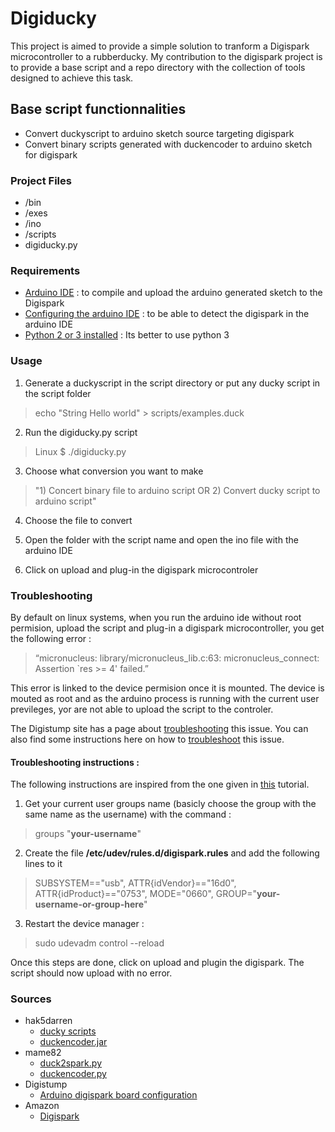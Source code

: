 # Digiducky
This project is aimed to provide a simple solution to tranform a Digispark microcontroller to a rubberducky. My contribution to the digispark project is to provide a base script and a repo directory with the collection of tools designed to achieve this task.

## Base script functionnalities
- Convert duckyscript to arduino sketch source targeting digispark
- Convert binary scripts generated with duckencoder to arduino sketch for digispark

### Project Files
- /bin
- /exes
- /ino
- /scripts
- digiducky.py

### Requirements
- [Arduino IDE](https://www.arduino.cc/en/Main/Software) : to compile and upload the arduino generated sketch to the Digispark
- [Configuring the arduino IDE](https://digistump.com/wiki/digispark/tutorials/connecting) : to be able to detect the digispark in the arduino IDE
- [Python 2 or 3 installed](https://www.python.org/download/releases/3.0/) : Its better to use python 3

### Usage
1. Generate a duckyscript in the script directory or put any ducky script in the script folder
> echo "String Hello world" > scripts/examples.duck
2. Run the digiducky.py script
> Linux $ ./digiducky.py
3. Choose what conversion you want to make
> "1) Concert binary file to arduino script OR 2) Convert ducky script to arduino script"
4. Choose the file to convert

5. Open the folder with the script name and open the ino file with the arduino IDE

6. Click on upload and plug-in the digispark microcontroler

### Troubleshooting
By default on linux systems, when you run the arduino ide without root permision, upload the script and plug-in a digispark microcontroller, you get the following error :
>“micronucleus: library/micronucleus_lib.c:63: micronucleus_connect: Assertion `res >= 4' failed.”

This error is linked to the device permision once it is mounted. The device is mouted as root and as the arduino process is running with the current user previleges, yor are not able to upload the script to the controler.

The Digistump site has a page about [troubleshooting](https://digistump.com/wiki/digispark/tutorials/linuxtroubleshooting) this issue. You can also find some instructions here on how to [troubleshoot](https://digistump.com/board/index.php?topic=106.0) this issue.

#### Troubleshooting instructions :
The following instructions are inspired from the one given in [this](https://digistump.com/board/index.php?topic=106.0) tutorial.

1. Get your current user groups name (basicly choose the group with the same name as the username) with the command :
> groups "**your-username**"

2. Create the file **/etc/udev/rules.d/digispark.rules** and add the following lines to it
> SUBSYSTEM=="usb", ATTR{idVendor}=="16d0", ATTR{idProduct}=="0753", MODE="0660", GROUP="**your-username-or-group-here**"

3. Restart the device manager :
>sudo udevadm control --reload

Once this steps are done, click on upload and plugin the digispark. The script should now upload with no error.

### Sources
- hak5darren
  - [ducky scripts](https://github.com/hak5darren/USB-Rubber-Ducky/wiki/Payloads)
  - [duckencoder.jar](https://github.com/hak5darren/USB-Rubber-Ducky/blob/master/duckencoder.jar)
- mame82
  - [duck2spark.py](https://github.com/mame82/duck2spark/blob/master/duck2spark.py)
  - [duckencoder.py](https://github.com/mame82/duckencoder.py/blob/master/duckencoder.py)
- Digistump
  - [Arduino digispark board configuration](https://digistump.com/wiki/digispark/tutorials/connecting)
- Amazon
  - [Digispark](https://www.amazon.fr/s/ref=nb_sb_noss_2/262-1600624-4223467?__mk_fr_FR=%C3%85M%C3%85%C5%BD%C3%95%C3%91&url=search-alias%3Daps&field-keywords=digispark)
